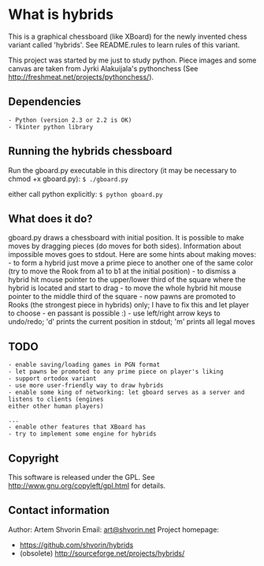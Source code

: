 What is hybrids
===============

This is a graphical chessboard (like XBoard) for the newly invented chess variant called 'hybrids'.
See README.rules to learn rules of this variant.

This project was started by me just to study python.  Piece images and some canvas are taken from
Jyrki Alakuijala's pythonchess (See http://freshmeat.net/projects/pythonchess/).

Dependencies
------------

    - Python (version 2.3 or 2.2 is OK)
    - Tkinter python library

Running the hybrids chessboard
------------------------------

Run the gboard.py executable in this directory (it may be necessary to chmod +x gboard.py):
`$ ./gboard.py`

either call python explicitly:
`$ python gboard.py`

What does it do?
----------------

gboard.py draws a chessboard with initial position.  It is possible to make moves by dragging pieces
(do moves for both sides).  Information about impossible moves goes to stdout.  Here are some hints
about making moves:
    - to form a hybrid just move a prime piece to another one of the same color (try to move the
    Rook from a1 to b1 at the initial position)
    - to dismiss a hybrid hit mouse pointer to the upper/lower third of the square where the hybrid
    is located and start to drag
    - to move the whole hybrid hit mouse pointer to the middle third of the square
    - now pawns are promoted to Rooks (the strongest piece in hybrids) only; I have to fix this and
    let player to choose
    - en passant is possible :)
    - use left/right arrow keys to undo/redo; 'd' prints the current position in stdout; 'm' prints
    all legal moves

TODO
----

    - enable saving/loading games in PGN format
    - let pawns be promoted to any prime piece on player's liking
    - support ortodox variant
    - use more user-friendly way to draw hybrids
    - enable some king of networking: let gboard serves as a server and listens to clients (engines
    either other human players)

    ...
    - enable other features that XBoard has
    - try to implement some engine for hybrids

Copyright
---------

This software is released under the GPL.
See http://www.gnu.org/copyleft/gpl.html for details.

Contact information
-------------------

Author:   Artem Shvorin
Email:    art@shvorin.net
Project homepage:
 * https://github.com/shvorin/hybrids
 * (obsolete) http://sourceforge.net/projects/hybrids/
